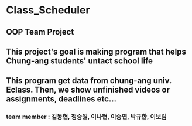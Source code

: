 # Class_Scheduler

## OOP Team Project
## This project's goal is making program that helps Chung-ang students' untact school life
## This program get data from chung-ang univ. Eclass. Then, we show unfinished videos or assignments, deadlines etc...

### team member : 김동현, 정승원, 이나현, 이승연, 박규한, 이보림

